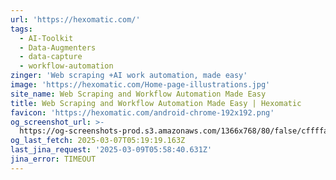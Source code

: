 ```yaml
---
url: 'https://hexomatic.com/'
tags:
  - AI-Toolkit
  - Data-Augmenters
  - data-capture
  - workflow-automation
zinger: 'Web scraping +AI work automation, made easy'
image: 'https://hexomatic.com/Home-page-illustrations.jpg'
site_name: Web Scraping and Workflow Automation Made Easy
title: Web Scraping and Workflow Automation Made Easy | Hexomatic
favicon: 'https://hexomatic.com/android-chrome-192x192.png'
og_screenshot_url: >-
  https://og-screenshots-prod.s3.amazonaws.com/1366x768/80/false/cffffa5793b189f92b843d396909836026bc188415af4598b19bfbf7ef2d82bd.jpeg
og_last_fetch: 2025-03-07T05:19:19.163Z
last_jina_request: '2025-03-09T05:58:40.631Z'
jina_error: TIMEOUT
---
```


